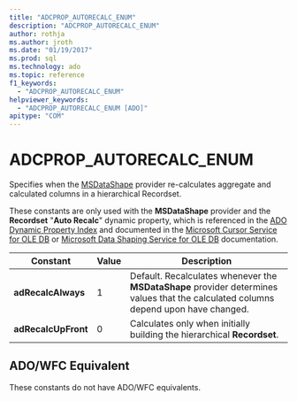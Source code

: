 ```yaml
---
title: "ADCPROP_AUTORECALC_ENUM"
description: "ADCPROP_AUTORECALC_ENUM"
author: rothja
ms.author: jroth
ms.date: "01/19/2017"
ms.prod: sql
ms.technology: ado
ms.topic: reference
f1_keywords:
  - "ADCPROP_AUTORECALC_ENUM"
helpviewer_keywords:
  - "ADCPROP_AUTORECALC_ENUM [ADO]"
apitype: "COM"
---
```

# ADCPROP_AUTORECALC_ENUM
Specifies when the [MSDataShape](../../guide/appendixes/microsoft-data-shaping-service-for-ole-db-ado-service-provider.md) provider re-calculates aggregate and calculated columns in a hierarchical Recordset.  
  
 These constants are only used with the **MSDataShape** provider and the **Recordset** "**Auto Recalc**" dynamic property, which is referenced in the [ADO Dynamic Property Index](./ado-dynamic-property-index.md) and documented in the [Microsoft Cursor Service for OLE DB](../../guide/appendixes/microsoft-cursor-service-for-ole-db-ado-service-component.md) or [Microsoft Data Shaping Service for OLE DB](../../guide/appendixes/microsoft-data-shaping-service-for-ole-db-ado-service-provider.md) documentation.  
  
|Constant|Value|Description|  
|--------------|-----------|-----------------|  
|**adRecalcAlways**|1|Default. Recalculates whenever the **MSDataShape** provider determines values that the calculated columns depend upon have changed.|  
|**adRecalcUpFront**|0|Calculates only when initially building the hierarchical **Recordset**.|  
  
## ADO/WFC Equivalent  
 These constants do not have ADO/WFC equivalents.